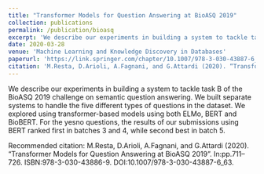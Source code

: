 ```yaml
---
title: "Transformer Models for Question Answering at BioASQ 2019"
collection: publications
permalink: /publication/bioasq
excerpt: 'We describe our experiments in building a system to tackle task B of the BioASQ 2019 challenge on semantic question answering. We built separate systems to handle the five different types of questions in the dataset. We explored using transformer-based models using both ELMo, BERT and BioBERT. For the yesno questions, the results of our submissions using BERT ranked first in batches 3 and 4, while second best in batch 5.'
date: 2020-03-28
venue: 'Machine Learning and Knowledge Discovery in Databases'
paperurl: 'https://link.springer.com/chapter/10.1007/978-3-030-43887-6_63'
citation: 'M.Resta, D.Arioli, A.Fagnani, and G.Attardi (2020). “Transformer Models for Question Answering at BioASQ 2019”. In:pp.711–726. ISBN:978-3-030-43886-9. DOI:10.1007/978-3-030-43887-6_63.'
---
```

We describe our experiments in building a system to tackle task B of the BioASQ 2019 challenge on semantic question answering. We built separate systems to handle the five different types of questions in the dataset. We explored using transformer-based models using both ELMo, BERT and BioBERT. For the yesno questions, the results of our submissions using BERT ranked first in batches 3 and 4, while second best in batch 5.

Recommended citation: M.Resta, D.Arioli, A.Fagnani, and G.Attardi (2020). “Transformer Models for Question Answering at BioASQ 2019”. In:pp.711–726. ISBN:978-3-030-43886-9. DOI:10.1007/978-3-030-43887-6_63.

